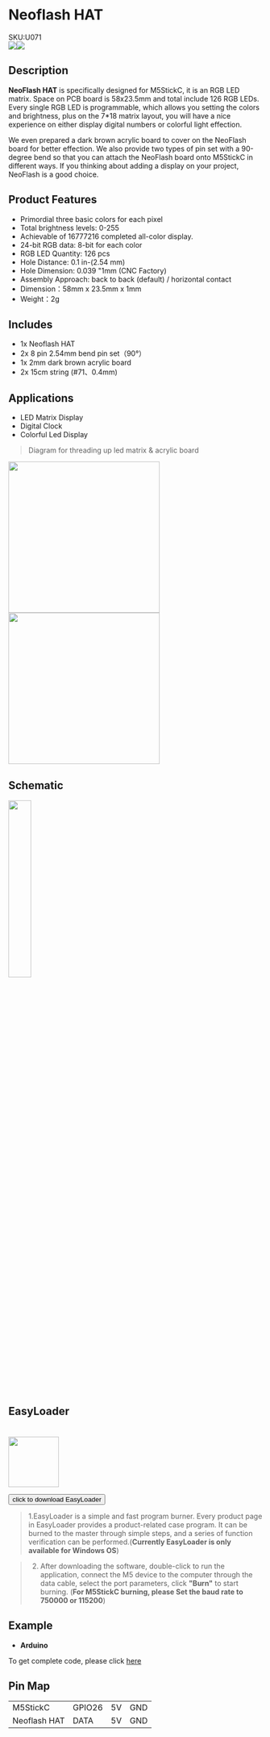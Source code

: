 # Neoflash HAT

<div class="badge badge-pill badge-primary product_sku_tag">SKU:U071</div>

<div class="product_pic"><img src="assets\img\product_pics\hat\neoflash_hat\neoflash_hat_01.webp"><img src="assets\img\product_pics\hat\neoflash_hat\neoflash_hat_02.webp"></div>

## Description

**NeoFlash HAT** is specifically designed for M5StickC, it is an RGB LED matrix.  Space on PCB board is 58x23.5mm and total include 126 RGB LEDs. Every single RGB LED is programmable, which allows you setting the colors and brightness, plus on the 7*18 matrix layout, you will have a nice experience on either display digital numbers or colorful light effection. 

We even prepared a dark brown acrylic board to cover on the NeoFlash board for better effection. We also provide two types of pin set with a 90-degree bend so that you can attach the NeoFlash board onto M5StickC in different ways. 
If you thinking about adding a display on your project, NeoFlash is a good choice. 

## Product Features

- Primordial three basic colors for each pixel
- Total brightness levels: 0-255
- Achievable of 16777216 completed all-color display.
- 24-bit RGB data: 8-bit for each color
- RGB LED Quantity: 126 pcs
- Hole Distance: 0.1 in-(2.54 mm)
- Hole Dimension: 0.039 "1mm (CNC Factory)
- Assembly Approach:  back to back (default) / horizontal contact
- Dimension：58mm x 23.5mm x 1mm
- Weight：2g

## Includes

- 1x Neoflash HAT
- 2x 8 pin 2.54mm bend pin set（90°）
- 1x 2mm dark brown acrylic board
- 2x 15cm string (#71、0.4mm)

## Applications

- LED Matrix Display
- Digital Clock
- Colorful Led Display

>Diagram for threading up led matrix & acrylic board

<img src="assets\img\product_pics\hat\neoflash_hat\neoflash_hat_06.webp" height="300px"><img src="assets\img\product_pics\hat\neoflash_hat\neoflash_hat_07.webp" height="300px">

## Schematic

<img src="assets\img\product_pics\hat\neoflash_hat\neoflash_hat_08.webp" width="30%"> 

## EasyLoader

<img src="https://m5stack.oss-cn-shenzhen.aliyuncs.com/image/EasyLoader_M5StickC_logo.webp" width="100px" style="margin-top:20px">

<a href="https://m5stack.oss-cn-shenzhen.aliyuncs.com/EasyLoader/HAT/Neoflash/EasyLoader_Neoflash_HAT.exe"><button type="button" class="btn btn-primary">click to download EasyLoader</button></a>

>1.EasyLoader is a simple and fast program burner. Every product page in EasyLoader provides a product-related case program. It can be burned to the master through simple steps, and a series of function verification can be performed.(**Currently EasyLoader is only available for Windows OS**)

>2. After downloading the software, double-click to run the application, connect the M5 device to the computer through the data cable, select the port parameters, click **"Burn"** to start burning. (**For M5StickC burning, please Set the baud rate to 750000 or 115200**)

## Example

- **Arduino**

To get complete code, please click [here](https://github.com/m5stack/M5-ProductExampleCodes/tree/master/Hat/neoflash-hat/Arduino)

## Pin Map

<table>
 <tr><td>M5StickC</td><td>GPIO26</td><td>5V</td><td>GND</td></tr>
 <tr><td>Neoflash HAT</td><td>DATA</td><td>5V</td><td>GND</td></tr>
</table>

<script>

   var purchase_link = 'https://m5stack.com/products/m5stickc-neofalsh-hat';

   anchor_search(purchase_link);
   scrollFunc();

</script>